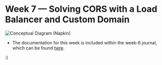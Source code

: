 # Week 7 — Solving CORS with a Load Balancer and Custom Domain
![Conceptual Diagram (Napkin)](assets/AWS-Bootcamp_Banner.jpg)

- The documentation for this week is included within the week-6 journal, which can be found [here](https://github.com/MannyNe/AWS-bootcamp/blob/week-6/journal/week6.md).

:)